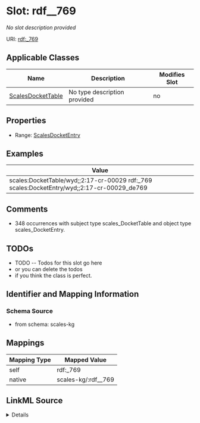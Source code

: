 

# Slot: rdf__769


_No slot description provided_





URI: [rdf:_769](http://www.w3.org/1999/02/22-rdf-syntax-ns#_769)



<!-- no inheritance hierarchy -->





## Applicable Classes

| Name | Description | Modifies Slot |
| --- | --- | --- |
| [ScalesDocketTable](../classes/ScalesDocketTable.md) | No type description provided |  no  |







## Properties

* Range: [ScalesDocketEntry](../classes/ScalesDocketEntry.md)






## Examples

| Value |
| --- |
| scales:DocketTable/wyd;;2:17-cr-00029 rdf:_769 scales:DocketEntry/wyd;;2:17-cr-00029_de769 |

## Comments

* 348 occurrences with subject type scales_DocketTable and object type scales_DocketEntry.

## TODOs

* TODO -- Todos for this slot go here
* or you can delete the todos
* if you think the class is perfect.

## Identifier and Mapping Information







### Schema Source


* from schema: scales-kg




## Mappings

| Mapping Type | Mapped Value |
| ---  | ---  |
| self | rdf:_769 |
| native | scales-kg/:rdf__769 |




## LinkML Source

<details>
```yaml
name: rdf__769
description: No slot description provided
todos:
- TODO -- Todos for this slot go here
- or you can delete the todos
- if you think the class is perfect.
comments:
- 348 occurrences with subject type scales_DocketTable and object type scales_DocketEntry.
examples:
- value: scales:DocketTable/wyd;;2:17-cr-00029 rdf:_769 scales:DocketEntry/wyd;;2:17-cr-00029_de769
from_schema: scales-kg
rank: 1000
slot_uri: rdf:_769
alias: rdf__769
domain_of:
- scales_DocketTable
range: scales_DocketEntry

```
</details>